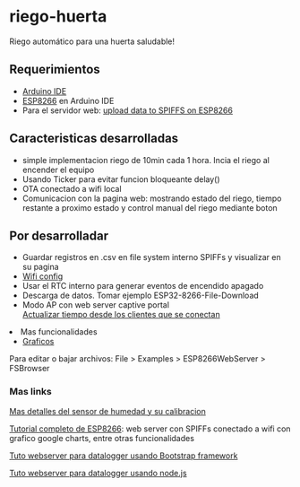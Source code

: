 # riego-huerta
Riego automático para una huerta saludable!

## Requerimientos
<ul> 
<li><a href="https://www.arduino.cc/en/software">Arduino IDE</a></li>
<li><a href="https://github.com/esp8266/Arduino">ESP8266</a> en Arduino IDE</li>
<li>Para el servidor web: <a href="https://arduino-esp8266.readthedocs.io/en/latest/filesystem.html#uploading-files-to-file-system">upload data to SPIFFS on ESP8266</a></li>
</ul>


## Caracteristicas desarrolladas

<ul>
    <li>simple implementacion riego de 10min cada 1 hora. Incia el riego al encender el equipo</li>
    <li>Usando Ticker para evitar funcion bloqueante delay()</li>
    <li>OTA conectado a wifi local</li>
    <li>Comunicacion con la pagina web: mostrando estado del riego, tiempo restante a proximo estado y control manual del riego mediante boton</li>
</ul>

## Por desarrolladar
<ul>
    <li>Guardar registros en .csv en file system interno SPIFFs y visualizar en su pagina</li>
    <li><a href="https://randomnerdtutorials.com/wifimanager-with-esp8266-autoconnect-custom-parameter-and-manage-your-ssid-and-password/">Wifi config</a></li>
    <li>Usar el RTC interno para generar eventos de encendido apagado</li>
    <li>Descarga de datos. Tomar ejemplo ESP32-8266-File-Download</li>
    <li>Modo AP con web server captive portal</li>
    <a href="https://stackoverflow.com/questions/10659523/how-to-get-the-exact-local-time-of-client">Actualizar tiempo desde los clientes que se conectan</a>   </li>
</ul>
</li>
<li>Mas funcionalidades
<ul>
    <li><a href="https://randomnerdtutorials.com/esp32-esp8266-plot-chart-web-server/">Graficos</a></li>
</ul>


Para editar o bajar archivos: File > Examples > ESP8266WebServer > FSBrowser
### Mas links
<a href="https://makersportal.com/blog/2020/5/26/capacitive-soil-moisture-calibration-with-arduino#:~:text=Capacitive%20soil%20moisture%20sensors%20exploit,find%20more%20specific%20values%20here%5D.">Mas detalles del sensor de humedad y su calibracion</a>

<p><a href="https://tttapa.github.io/ESP8266/Chap16%20-%20Data%20Logging.html">Tutorial completo de ESP8266</a>: web server con SPIFFs conectado a wifi con grafico google charts, entre otras funcionalidades</p>

<a href="https://diyprojects.io/esp8266-web-server-part-1-store-web-interface-spiffs-area-html-css-js/#.X5hU8Ij0lPY"> Tuto webserver para datalogger usando Bootstrap framework</a>


<a href="https://diyprojects.io/esp8266-web-server-fast-development-of-html-js-with-node-js-and-pug/#.X5hiEIj0lPY"> Tuto webserver para datalogger usando node.js</a>
